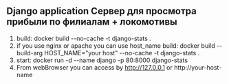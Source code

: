 ## Django application Сервер для просмотра прибыли по филиалам + локомотивы


1) build: docker build --no-cache -t django-stats .
2) if you use nginx or apache you can use host_name build: docker build --build-arg HOST_NAME="your host" --no-cache -t django-stats .
3) start:  docker run -d --name django -p 80:8000 django-stats
4) From webBrowser you can access by http://127.0.0.1 or http://your-host-name
